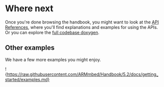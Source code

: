 # Where next

Once you're done browsing the handbook, you might want to look at the [API References](https://docs.mbed.com/docs/mbed-os-api-reference/), where you'll find explanations and examples for using the APIs. Or you can explore the [full codebase doxygen](https://docs.mbed.com/docs/mbed-os-api/en/mbed-os-5.2/api/index.html).

## Other examples

We have a few more examples you might enjoy.

!{https://raw.githubusercontent.com/ARMmbed/Handbook/5.2/docs/getting_started/examples.md}



